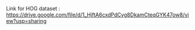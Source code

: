 Link for HOG dataset : https://drive.google.com/file/d/1_HjftA6cxdPdCvg8DkamCteqGYK47ow8/view?usp=sharing